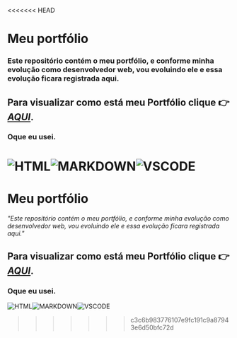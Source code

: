 <<<<<<< HEAD
#  Meu portfólio

### Este repositório contém o meu portfólio, e conforme minha evolução como desenvolvedor web, vou evoluindo ele e essa evolução ficara registrada aqui.

## Para visualizar como está meu Portfólio clique 👉[_AQUI_](https://viniciusrogatti.github.io/).

### **Oque eu usei**.<br>
![HTML](https://img.shields.io/badge/HTML-239120?style=for-the-badge&logo=html5&logoColor=white)![MARKDOWN](https://img.shields.io/badge/Markdown-000000?style=for-the-badge&logo=markdown&logoColor=white)![VSCODE](https://img.shields.io/badge/Visual_Studio_Code-0078D4?style=for-the-badge&logo=visual%20studio%20code&logoColor=white)
=======
# Meu portfólio

_"Este repositório contém o meu portfólio, e conforme minha evolução como desenvolvedor web, vou evoluindo ele e essa evolução ficara registrada aqui."_

## Para visualizar como está meu Portfólio clique 👉[_AQUI_](https://viniciusrogatti.github.io/).

### Oque eu usei.<br>
![HTML](https://img.shields.io/badge/HTML-239120?style=for-the-badge&logo=html5&logoColor=white)![MARKDOWN](https://img.shields.io/badge/Markdown-000000?style=for-the-badge&logo=markdown&logoColor=white)![VSCODE](https://img.shields.io/badge/Visual_Studio_Code-0078D4?style=for-the-badge&logo=visual%20studio%20code&logoColor=white)
>>>>>>> c3c6b983776107e9fc191c9a87943e6d50bfc72d
